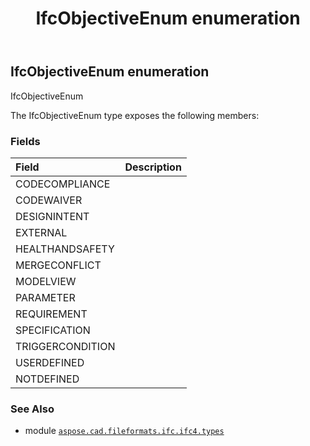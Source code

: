 ﻿---
title: IfcObjectiveEnum enumeration
second_title: Aspose.CAD for Python via .NET API References
description: 
type: docs
weight: 3100
url: /python-net/aspose.cad.fileformats.ifc.ifc4.types/ifcobjectiveenum/
is_root: false
---

## IfcObjectiveEnum enumeration

IfcObjectiveEnum



The IfcObjectiveEnum type exposes the following members:

### Fields
| Field | Description |
| :- | :- |
| CODECOMPLIANCE |  |
| CODEWAIVER |  |
| DESIGNINTENT |  |
| EXTERNAL |  |
| HEALTHANDSAFETY |  |
| MERGECONFLICT |  |
| MODELVIEW |  |
| PARAMETER |  |
| REQUIREMENT |  |
| SPECIFICATION |  |
| TRIGGERCONDITION |  |
| USERDEFINED |  |
| NOTDEFINED |  |



### See Also
* module [`aspose.cad.fileformats.ifc.ifc4.types`](..)
